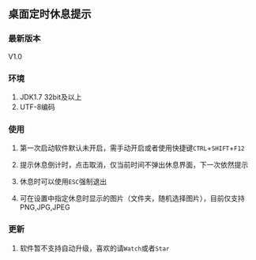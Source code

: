 ## 桌面定时休息提示

### 最新版本

V1.0

### 环境

1. JDK1.7 32bit及以上
2. UTF-8编码

### 使用

1. 第一次启动软件默认未开启，需手动开启或者使用快捷键`CTRL`+`SHIFT`+`F12`

2. 提示休息倒计时，点击取消，仅当前时间不弹出休息界面，下一次依然提示

3. 休息时可以使用`ESC`强制退出

4. 可在设置中指定休息时显示的图片（文件夹，随机选择图片），目前仅支持PNG,JPG,JPEG

### 更新

1. 软件暂不支持自动升级，喜欢的请`Watch`或者`Star`

